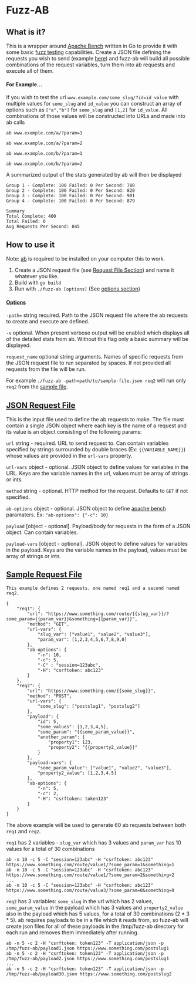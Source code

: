 # Fuzz-AB

## What is it?
This is a wrapper around [Apache Bench](https://httpd.apache.org/docs/2.4/programs/ab.html) written in Go to provide it with some basic [fuzz testing](https://en.wikipedia.org/wiki/Fuzzing) capabilities. Create a JSON file defining the requests you wish to send (example [here](#sample-request-file)) and fuzz-ab will build all possible combinations of the request variables, turn them into ab requests and execute all of them.

#### For Example...
If you wish to test the url `www.example.com/some_slug/?id=id_value` with multiple values for `some_slug` and `id_value` you can construct an array of options such as `["a","b"]` for `some_slug` and `[1,2]` for `id_value`. All combinations of those values will be constructed into URLs and made into ab calls

`ab www.example.com/a/?param=1`

`ab www.example.com/a/?param=2`

`ab www.example.com/b/?param=1`

`ab www.example.com/b/?param=2`

A summarized output of the stats generated by ab will then be displayed

```
Group 1 - Complete: 100 Failed: 0 Per Second: 780
Group 2 - Complete: 100 Failed: 0 Per Second: 820
Group 3 - Complete: 100 Failed: 0 Per Second: 901
Group 4 - Complete: 100 Failed: 0 Per Second: 879

Summary
Total Complete: 400
Total Failed: 0
Avg Requests Per Second: 845
```




## How to use it

Note: [ab](https://httpd.apache.org/docs/2.4/programs/ab.html) is required to be installed on your computer this to work. 

1. Create a JSON request file (see [Request File Section](#request-file)) and name it whatever you like.
2. Build with `go build`
3. Run with `./fuzz-ab [options]` (See [options section](#options))

#### [Options](#options)

`-path=` string required. Path to the JSON request file where the ab requests to create and execute are defined.

`-v` optional. When present verbose output will be enabled which displays all of the detailed stats from ab. Without this flag only a basic summary will be displayed.

`request_name` optional string arguments. Names of specific requests from the JSON request file to run separated by spaces. If not provided all requests from the file will be run. 

For example `./fuzz-ab -path=path/to/sample-file.json req2` will run only `req2` from the [sample file](#sample-request-file).

## [JSON Request File](#request-file)

This is the input file used to define the ab requests to make. The file must contain a single JSON object where each key is the name of a request and its value is an object consisting of the following params:

`url` string - required. URL to send request to. Can contain variables specified by strings surrounded by double braces (Ex: `{{VARIABLE_NAME}}`) whose values are provided in the `url-vars` property.

`url-vars` object - optional. JSON object to define values for variables in the URL. Keys are the variable names in the url, values must be array of strings or ints.

`method` string - optional. HTTP method for the request. Defaults to `GET` if not specified.

`ab-options` object - optional. JSON object to define [apache bench](https://httpd.apache.org/docs/2.4/programs/ab.html) paramaters. Ex: `"ab-options": {"-c": 10}`

`payload` [object - optional]. Payload/body for requests in the form of a JSON object. Can contain variables.

`payload-vars` [object - optional]. JSON object to define values for variables in the payload. Keys are the variable names in the payload, values must be array of strings or ints.


## [Sample Request File](#sample-request-file)

```
This example defines 2 requests, one named req1 and a second named req2.

{
    "req1": {
        "url": "https://www.something.com/route/{{slug_var}}/?some_param={{param_var}}&something={{param_var}}",
        "method": "GET",
        "url-vars": {
            "slug_var": ["value1", "value2", "value3"],
            "param_var": [1,2,3,4,5,6,7,8,9,0]
        },
        "ab-options": {
            "-n": 10,
            "-c": 5,
            "-C" : "session=123abc",
            "-H": "csrftoken: abc123"
        }
    },
    "req2": {
        "url": "https://www.something.com/{{some_slug}}",
        "method": "POST",
        "url-vars": {
            "some_slug": ["postslug1", "postslug2"]
        },
        "payload": {
            "id": 5,
            "some_values": [1,2,3,4,5],
            "some_param": "{{some_param_value}}",
            "another_param": {
                "property1": 123,
                "property2": "{{property2_value}}"
            }
        },
        "payload-vars": {
            "some_param_value": ["value1", "value2", "value3"],
            "property2_value": [1,2,3,4,5]
        },
        "ab-options": {
            "-n": 5,
            "-c": 2,
            "-H": "csrftoken: token123"
        }
    }
}

```

The above example will be used to generate 60 ab requests between both `req1` and `req2`. 

`req1` has 2 variables - `slug_var` which has 3 values and `param_var` has 10 values for a total of 30 combinations

```
ab -n 10 -c 5 -C "session=123abc" -H "csrftoken: abc123" https://www.something.com/route/value1/?some_param=1&something=1
ab -n 10 -c 5 -C "session=123abc" -H "csrftoken: abc123" https://www.something.com/route/value1/?some_param=2&something=2
...
ab -n 10 -c 5 -C "session=123abc" -H "csrftoken: abc123" https://www.something.com/route/value3/?some_param=0&something=0
```


`req2` has 3 variables: `some_slug` in the url which has 2 values, `some_param_value` in the payload which has 3 values and `property2_value` also in the payload which has 5 values, for a total of 30 combinations (2 * 3 * 5). ab requires payloads to be in a file which it reads from, so fuzz-ab will create json files for all of these payloads in the /tmp/fuzz-ab directory for each run and removes them immediately after running.

```
ab -n 5 -c 2 -H "csrftoken: token123" -T application/json -p /tmp/fuzz-ab/payload1.json https://www.something.com/postslug1
ab -n 5 -c 2 -H "csrftoken: token123" -T application/json -p /tmp/fuzz-ab/payload2.json https://www.something.com/postslug1
...
ab -n 5 -c 2 -H "csrftoken: token123" -T application/json -p /tmp/fuzz-ab/payload30.json https://www.something.com/postslug2
```
